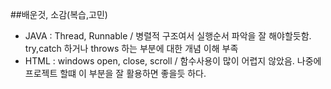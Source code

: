 ##배운것, 소감(복습,고민)
- JAVA : Thread, Runnable / 병렬적 구조여서 실행순서 파악을 잘 해야할듯함. try,catch 하거나 throws 하는 부분에 대한 개념 이해 부족
- HTML : windows open, close, scroll / 함수사용이 많이 어렵지 않았음. 나중에 프로젝트 할떄 이 부분을 잘 활용하면 좋을듯 하다.
